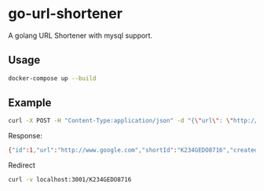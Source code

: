 # go-url-shortener

A golang URL Shortener with mysql support.  
<!-- Using Bijective conversion between natural numbers (IDs) and short strings -->

## Usage

```sh
docker-compose up --build
```

## Example

```sh
curl -X POST -H "Content-Type:application/json" -d "{\"url\": \"http://www.google.com\"}" http://localhost:3001/shorten
```

Response:

```sh
{"id":1,"url":"http://www.google.com","shortId":"K234GEDO8716","createdAt":"2019-10-23T10:15:28.000+0000","updatedAt":"2019-12-31T10:15:28.000+0000","deletedAt":null}
```

Redirect

```sh
curl -v localhost:3001/K234GEDO8716
```
